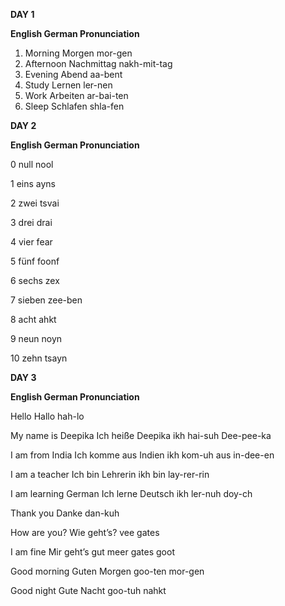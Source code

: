 **DAY 1**

**English 	German	       Pronunciation**

1. Morning 	Morgen	       mor-gen
2. Afternoon	Nachmittag     nakh-mit-tag
3. Evening 	Abend	       aa-bent
4. Study	Lernen	       ler-nen
5. Work	        Arbeiten       ar-bai-ten
6. Sleep	Schlafen       shla-fen



**DAY 2**

**English 	German	       Pronunciation**

0	       null	        nool

1	       eins	        ayns

2	       zwei	        tsvai

3	       drei	        drai

4	       vier	        fear

5	       fünf	        foonf

6	       sechs	        zex

7	       sieben	        zee-ben

8	       acht	        ahkt

9	       neun	        noyn

10	       zehn	        tsayn



**DAY 3**

**English	                German	               Pronunciation**

Hello	                Hallo	                hah-lo

My name is Deepika	Ich heiße Deepika	ikh hai-suh Dee-pee-ka

I am from India	        Ich komme aus Indien	ikh kom-uh aus in-dee-en

I am a teacher	        Ich bin Lehrerin	ikh bin lay-rer-rin

I am learning German	Ich lerne Deutsch	ikh ler-nuh doy-ch

Thank you	        Danke	                dan-kuh

How are you?	        Wie geht’s?	        vee gates

I am fine	        Mir geht’s gut	        meer gates goot

Good morning	        Guten Morgen	        goo-ten mor-gen

Good night	        Gute Nacht	        goo-tuh nahkt

